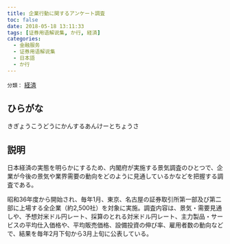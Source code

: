 ```yaml
---
title: 企業行動に関するアンケート調査
toc: false
date: 2018-05-18 13:11:33
tags: [证券用语解说集, か行, 経済]
categories:
  - 金融服务
  - 证券用语解说集
  - 日本語
  - か行
---
```


`分類：` [経済](/tags/経済/)

## ひらがな

きぎょうこうどうにかんするあんけーとちょうさ

## 説明

日本経済の実態を明らかにするため、内閣府が実施する景気調査のひとつで、企業が今後の景気や業界需要の動向をどのように見通しているかなどを把握する調査である。

昭和36年度から開始され、毎年1月、東京、名古屋の証券取引所第一部及び第二部に上場する全企業（約2,500社）を対象に実施。調査内容は、景気・需要見通しや、予想対米ドル円レート、採算のとれる対米ドル円レート、主力製品・サービスの平均仕入価格や、平均販売価格、設備投資の伸び率、雇用者数の動向などで、結果を毎年2月下旬から3月上旬に公表している。
